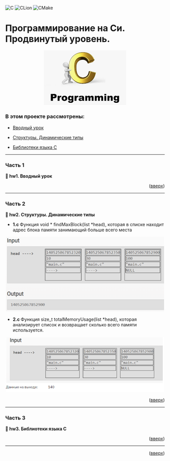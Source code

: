 <a name="readme-top"></a>

![C](https://img.shields.io/badge/c-%2300599C.svg?style=for-the-badge&logo=c&logoColor=white)
![CLion](https://img.shields.io/badge/CLion-black?style=for-the-badge&logo=clion&logoColor=white)
![CMake](https://img.shields.io/badge/CMake-%23008FBA.svg?style=for-the-badge&logo=cmake&logoColor=white)

# Программирование на Си. Продвинутый уровень.
<p align="center">
<img src="images/c.png" alt="drawing" width="260"/>
</p>

### В этом проекте рассмотрены: 

* [Вводный урок](#title1)

* [Структуры. Динамические типы](#title2)

* [Библиотеки языка С](#title3)

-----

### <a id="title1">Часть 1</a>

<strong> &#128194; hw1. Вводный урок</strong> 


<p align="right">(<a href="#readme-top">вверх</a>)</p>

-----

### <a id="title2">Часть 2</a>

<strong> &#128194; hw2. Структуры. Динамические типы</strong> 

* <strong> 1.c </strong> Функция void * findMaxBlock(list *head), которая в списке находит адрес блока памяти
занимающий больше всего места

<p align="center">
<img src="images/2_1.png" alt="drawing" width="500"/>
</p>

* <strong> 2.c </strong> Функция size_t totalMemoryUsage(list *head), которая анализирует список и возвращает
сколько всего памяти используется.

<p align="center">
<img src="images/2_2.png" alt="drawing" width="500"/>
</p>

<p align="right">(<a href="#readme-top">вверх</a>)</p>

-----

### <a id="title3">Часть 3</a>

<strong> &#128194; hw3. Библиотеки языка С</strong> 

<p align="right">(<a href="#readme-top">вверх</a>)</p>

-----

<p align="right">(<a href="#readme-top">вверх</a>)</p>